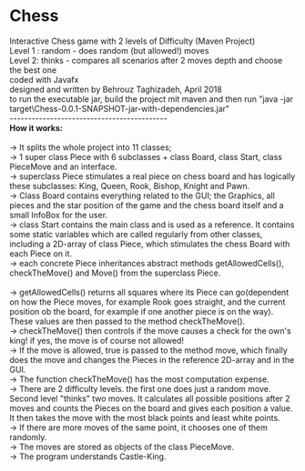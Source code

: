 # Chess
Interactive Chess game with 2 levels of Difficulty (Maven Project)
<br>Level 1 : random - does random (but allowed!) moves
<br>Level 2: thinks  - compares all scenarios after 2 moves depth and choose the best one
<br>coded with Javafx
<br>designed and written by Behrouz Taghizadeh, April 2018
<br>to run the executable jar, build the project mit maven and then run "java -jar target\Chess-0.0.1-SNAPSHOT-jar-with-dependencies.jar"
<br>-------------------------------------------
<br><b>How it works:</b>        	
	<br> -> It splits the whole project into  11 classes;
	<br> -> 1 super class Piece with 6 subclasses + class Board, class Start, class PieceMove and an interface.
	<br> -> superclass Piece stimulates a real piece on chess board and has logically these subclasses: King, Queen, Rook, Bishop, Knight and Pawn.
	<br> -> Class Board contains everything related to the GUI; the Graphics, all pieces and the star position of the game and the chess board itself and a small InfoBox for the user.
	<br> -> class Start contains the main class and is used as a reference. It contains some static variables which are called regularly from other classes, including a 2D-array of class Piece, which stimulates the chess Board with each Piece on it.
	<br> -> each concrete Piece inheritances abstract methods getAllowedCells(), checkTheMove() and Move() from the superclass Piece.        
        <br> -> getAllowedCells() returns all squares where its Piece can go(dependent on how the Piece moves, for example Rook goes straight, and the current position ob the board, for example if one another piece is on the way). These values are then passed to the method checkTheMove(). 
	<br> -> checkTheMove() then controls if the move causes a check for the own's king! if yes, the move is of course not allowed! 
	<br> -> If the move is allowed, true is passed to the method move, which finally does the move and changes the Pieces in the reference 2D-array and in the GUI.
        <br> -> The function checkTheMove() has the most computation expense.
	<br> -> There are 2 difficulty levels. the first one does just a random move. Second level "thinks" two moves. It calculates all possible positions after 2 moves and counts the Pieces on the board and gives each position a value. It then takes the move with the most black points and least white points.
	<br> ->  If there are more moves of the same point, it chooses one of them randomly.
	<br> -> The moves are stored as objects of the class PieceMove.
	<br> ->  The program understands Castle-King.
